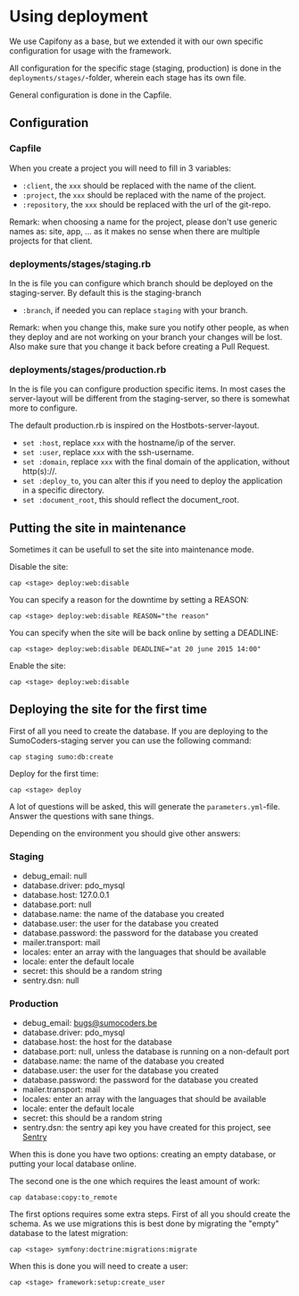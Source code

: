 # Using deployment

We use Capifony as a base, but we extended it with our own specific
configuration for usage with the framework.

All configuration for the specific stage (staging, production) is done in the
`deployments/stages/`-folder, wherein each stage has its own file.

General configuration is done in the Capfile.

## Configuration

### Capfile

When you create a project you will need to fill in 3 variables:

* `:client`, the `xxx` should be replaced with the name of the client.
* `:project`, the `xxx` should be replaced with the name of the project.
* `:repository`, the `xxx` should be replaced with the url of the git-repo.

Remark: when choosing a name for the project, please don't use generic names
as: site, app, ... as it makes no sense when there are multiple projects for
that client.

### deployments/stages/staging.rb

In the is file you can configure which branch should be deployed on the
staging-server. By default this is the staging-branch

* `:branch`, if needed you can replace `staging` with your branch.

Remark: when you change this, make sure you notify other people, as when they
deploy and are not working on your branch your changes will be lost. Also make
sure that you change it back before creating a Pull Request.

### deployments/stages/production.rb

In the is file you can configure production specific items. In most cases the
server-layout will be different from the staging-server, so there is somewhat
more to configure.

The default production.rb is inspired on the Hostbots-server-layout.

* `set :host`, replace `xxx` with the hostname/ip of the server.
* `set :user`, replace `xxx` with the ssh-username.
* `set :domain`, replace `xxx` with the final domain of the application,
    without http(s)://.
* `set :deploy_to`, you can alter this if you need to deploy the application in
    a specific directory.
* `set :document_root`, this should reflect the document_root.

## Putting the site in maintenance

Sometimes it can be usefull to set the site into maintenance mode.

Disable the site:

    cap <stage> deploy:web:disable

You can specify a reason for the downtime by setting a REASON:

    cap <stage> deploy:web:disable REASON="the reason"

You can specify when the site will be back online by setting a DEADLINE:

    cap <stage> deploy:web:disable DEADLINE="at 20 june 2015 14:00"

Enable the site:

    cap <stage> deploy:web:disable

## Deploying the site for the first time

First of all you need to create the database. If you are deploying to the
SumoCoders-staging server you can use the following command:

    cap staging sumo:db:create

Deploy for the first time:

    cap <stage> deploy

A lot of questions will be asked, this will generate the `parameters.yml`-file.
Answer the questions with sane things.

Depending on the environment you should give other answers:

### Staging

* debug_email:  null
* database.driver: pdo_mysql
* database.host: 127.0.0.1
* database.port: null
* database.name: the name of the database you created
* database.user: the user for the database you created
* database.password: the password for the database you created
* mailer.transport: mail
* locales: enter an array with the languages that should be available
* locale: enter the default locale
* secret: this should be a random string
* sentry.dsn: null

### Production

* debug_email:  bugs@sumocoders.be
* database.driver: pdo_mysql
* database.host: the host for the database
* database.port: null, unless the database is running on a non-default port
* database.name: the name of the database you created
* database.user: the user for the database you created
* database.password: the password for the database you created
* mailer.transport: mail
* locales: enter an array with the languages that should be available
* locale: enter the default locale
* secret: this should be a random string
* sentry.dsn: the sentry api key you have created for this project, see [Sentry](https://sentry.io)

When this is done you have two options: creating an empty database, or putting
your local database online.

The second one is the one which requires the least amount of work:

    cap database:copy:to_remote

The first options requires some extra steps. First of all you should create the
schema. As we use migrations this is best done by migrating the "empty"
database to the latest migration:

    cap <stage> symfony:doctrine:migrations:migrate

When this is done you will need to create a user:

    cap <stage> framework:setup:create_user
